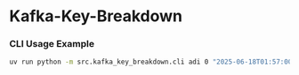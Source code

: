 # Kafka-Key-Breakdown

### CLI Usage Example
```bash
uv run python -m src.kafka_key_breakdown.cli adi 0 "2025-06-18T01:57:00" "2025-06-18T02:12:00"
```
